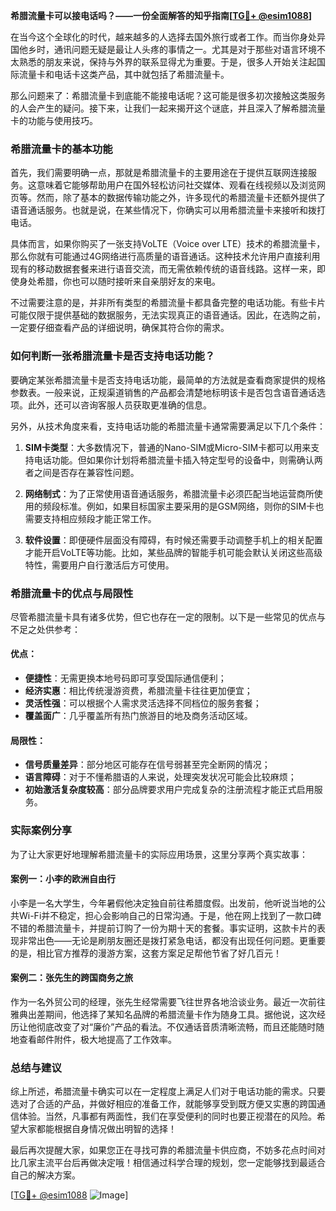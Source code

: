 **希腊流量卡可以接电话吗？——一份全面解答的知乎指南[[TG💪+ @esim1088](https://t.me/s/esim1088)]**

在当今这个全球化的时代，越来越多的人选择去国外旅行或者工作。而当你身处异国他乡时，通讯问题无疑是最让人头疼的事情之一。尤其是对于那些对语言环境不太熟悉的朋友来说，保持与外界的联系显得尤为重要。于是，很多人开始关注起国际流量卡和电话卡这类产品，其中就包括了希腊流量卡。

那么问题来了：希腊流量卡到底能不能接电话呢？这可能是很多初次接触这类服务的人会产生的疑问。接下来，让我们一起来揭开这个谜底，并且深入了解希腊流量卡的功能与使用技巧。

### 希腊流量卡的基本功能

首先，我们需要明确一点，那就是希腊流量卡的主要用途在于提供互联网连接服务。这意味着它能够帮助用户在国外轻松访问社交媒体、观看在线视频以及浏览网页等。然而，除了基本的数据传输功能之外，许多现代的希腊流量卡还额外提供了语音通话服务。也就是说，在某些情况下，你确实可以用希腊流量卡来接听和拨打电话。

具体而言，如果你购买了一张支持VoLTE（Voice over LTE）技术的希腊流量卡，那么你就有可能通过4G网络进行高质量的语音通话。这种技术允许用户直接利用现有的移动数据套餐来进行语音交流，而无需依赖传统的语音线路。这样一来，即使身处希腊，你也可以随时接听来自亲朋好友的来电。

不过需要注意的是，并非所有类型的希腊流量卡都具备完整的电话功能。有些卡片可能仅限于提供基础的数据服务，无法实现真正的语音通话。因此，在选购之前，一定要仔细查看产品的详细说明，确保其符合你的需求。

### 如何判断一张希腊流量卡是否支持电话功能？

要确定某张希腊流量卡是否支持电话功能，最简单的方法就是查看商家提供的规格参数表。一般来说，正规渠道销售的产品都会清楚地标明该卡是否包含语音通话选项。此外，还可以咨询客服人员获取更准确的信息。

另外，从技术角度来看，支持电话功能的希腊流量卡通常需要满足以下几个条件：

1. **SIM卡类型**：大多数情况下，普通的Nano-SIM或Micro-SIM卡都可以用来支持电话功能。但如果你计划将希腊流量卡插入特定型号的设备中，则需确认两者之间是否存在兼容性问题。
   
2. **网络制式**：为了正常使用语音通话服务，希腊流量卡必须匹配当地运营商所使用的频段标准。例如，如果目标国家主要采用的是GSM网络，则你的SIM卡也需要支持相应频段才能正常工作。

3. **软件设置**：即便硬件层面没有障碍，有时候还需要手动调整手机上的相关配置才能开启VoLTE等功能。比如，某些品牌的智能手机可能会默认关闭这些高级特性，需要用户自行激活后方可使用。

### 希腊流量卡的优点与局限性

尽管希腊流量卡具有诸多优势，但它也存在一定的限制。以下是一些常见的优点与不足之处供参考：

#### 优点：
- **便捷性**：无需更换本地号码即可享受国际通信便利；
- **经济实惠**：相比传统漫游资费，希腊流量卡往往更加便宜；
- **灵活性强**：可以根据个人需求灵活选择不同档位的服务套餐；
- **覆盖面广**：几乎覆盖所有热门旅游目的地及商务活动区域。

#### 局限性：
- **信号质量差异**：部分地区可能存在信号弱甚至完全断网的情况；
- **语言障碍**：对于不懂希腊语的人来说，处理突发状况可能会比较麻烦；
- **初始激活复杂度较高**：部分品牌要求用户完成复杂的注册流程才能正式启用服务。

### 实际案例分享

为了让大家更好地理解希腊流量卡的实际应用场景，这里分享两个真实故事：

#### 案例一：小李的欧洲自由行
小李是一名大学生，今年暑假他决定独自前往希腊度假。出发前，他听说当地的公共Wi-Fi并不稳定，担心会影响自己的日常沟通。于是，他在网上找到了一款口碑不错的希腊流量卡，并提前订购了一份为期十天的套餐。事实证明，这款卡片的表现非常出色——无论是刷朋友圈还是拨打紧急电话，都没有出现任何问题。更重要的是，相比官方推荐的漫游方案，这套方案足足帮他节省了好几百元！

#### 案例二：张先生的跨国商务之旅
作为一名外贸公司的经理，张先生经常需要飞往世界各地洽谈业务。最近一次前往雅典出差期间，他选择了某知名品牌的希腊流量卡作为随身工具。据他说，这次经历让他彻底改变了对“廉价”产品的看法。不仅通话音质清晰流畅，而且还能随时随地查看邮件附件，极大地提高了工作效率。

### 总结与建议

综上所述，希腊流量卡确实可以在一定程度上满足人们对于电话功能的需求。只要选对了合适的产品，并做好相应的准备工作，就能够享受到既方便又实惠的跨国通信体验。当然，凡事都有两面性，我们在享受便利的同时也要正视潜在的风险。希望大家都能根据自身情况做出明智的选择！

最后再次提醒大家，如果您正在寻找可靠的希腊流量卡供应商，不妨多花点时间对比几家主流平台后再做决定哦！相信通过科学合理的规划，您一定能够找到最适合自己的解决方案。

[[TG💪+ @esim1088](https://t.me/s/esim1088) ![Image](https://i.postimg.cc/4NQfJmqS/Snipaste-2025-05-13-00-14-12.png)]